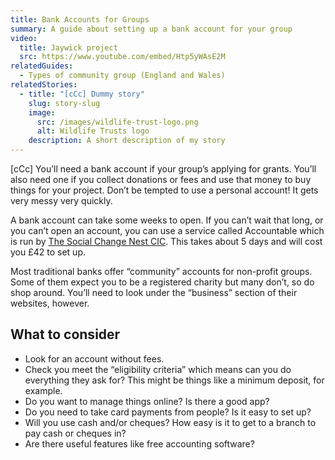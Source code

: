 ```yaml
---
title: Bank Accounts for Groups
summary: A guide about setting up a bank account for your group
video:
  title: Jaywick project
  src: https://www.youtube.com/embed/Htp5yWAsE2M
relatedGuides:
  - Types of community group (England and Wales)
relatedStories:
  - title: "[cCc] Dummy story"
    slug: story-slug
    image:
      src: /images/wildlife-trust-logo.png
      alt: Wildlife Trusts logo
    description: A short description of my story
---
```


[cCc] You’ll need a bank account if your group’s applying for grants. You’ll also need one if you collect donations or fees and use that money to buy things for your project. Don’t be tempted to use a personal account! It gets very messy very quickly.

A bank account can take some weeks to open. If you can’t wait that long, or you can’t open an account, you can use a service called Accountable which is run by [The Social Change Nest CIC](https://thesocialchangeagency.org/what-we-do/support-forgroups-and-movements/accountable/). This takes about 5 days and will cost you £42 to set up.

Most traditional banks offer “community” accounts for non-profit groups. Some of them expect you to be a registered charity but many don’t, so do shop around. You’ll need to look under the “business” section of their websites, however.

## What to consider

- Look for an account without fees.
- Check you meet the “eligibility criteria” which means can you do everything they ask for? This might be things like a minimum deposit, for example.
- Do you want to manage things online? Is there a good app?
- Do you need to take card payments from people? Is it easy to set up?
- Will you use cash and/or cheques? How easy is it to get to a branch to pay cash or cheques in?
- Are there useful features like free accounting software?
